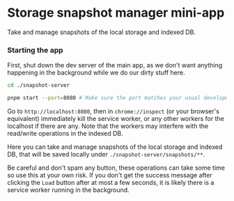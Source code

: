# Storage snapshot manager mini-app

Take and manage snapshots of the local storage and indexed DB.

### Starting the app

First, shut down the dev server of the main app, as we don't want anything happening in the background while we do our dirty stuff here.

```sh
cd ./snapshot-server

pnpm start --port=8080 # Make sure the port matches your usual development port, don't specify if you want the 8080 default
```

Go to `http://localhost:8080`, then in `chrome://inspect` (or your browser's equivalent) immediately kill the service worker, or any other workers for the localhost if there are any. Note that the workers may interfere with the read/write operations in the indexed DB.

Here you can take and manage snapshots of the local storage and indexed DB, that will be saved locally under `./snapshot-server/snapshots/**`.

Be careful and don't spam any button, these operations can take some time so use this at your own risk. If you don't get the success message after clicking the `Load` button after at most a few seconds, it is likely there is a service worker running in the background.
